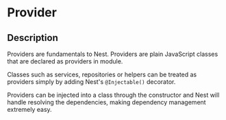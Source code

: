 # Provider

## Description

Providers are fundamentals to Nest. Providers are plain JavaScript classes that are declared as providers in module.

Classes such as services, repositories or helpers can be treated as providers simply by adding Nest's `@Injectable()` decorator.

Providers can be injected into a class through the constructor and Nest will handle resolving the dependencies, making dependency management extremely easy.